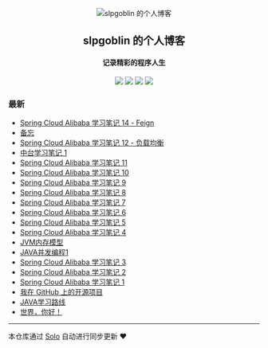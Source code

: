 <p align="center"><img alt="slpgoblin 的个人博客" src="https://static.b3log.org/images/brand/solo-32.png"></p><h2 align="center">
slpgoblin 的个人博客
</h2>

<h4 align="center">记录精彩的程序人生</h4>
<p align="center"><a title="slpgoblin 的个人博客" target="_blank" href="https://github.com/slpgoblin/solo-blog"><img src="https://img.shields.io/github/last-commit/slpgoblin/solo-blog.svg?style=flat-square&color=FF9900"></a>
<a title="GitHub repo size in bytes" target="_blank" href="https://github.com/slpgoblin/solo-blog"><img src="https://img.shields.io/github/repo-size/slpgoblin/solo-blog.svg?style=flat-square"></a>
<a title="Solo Version" target="_blank" href="https://github.com/b3log/solo/releases"><img src="https://img.shields.io/badge/solo-3.6.3-f1e05a.svg?style=flat-square&color=blueviolet"></a>
<a title="Hits" target="_blank" href="https://github.com/b3log/hits"><img src="https://hits.b3log.org/slpgoblin/solo-blog.svg"></a></p>

### 最新

* [Spring Cloud Alibaba 学习笔记 14 - Feign](https://www.goblin-blog.top/articles/2019/11/20/1574265157046.html)
* [备忘](https://www.goblin-blog.top/articles/2019/11/20/1574261797072.html)
* [Spring Cloud Alibaba 学习笔记 12 - 负载均衡](https://www.goblin-blog.top/articles/2019/11/14/1573660942393.html)
* [中台学习笔记 1](https://www.goblin-blog.top/articles/2019/11/06/1573029155271.html)
* [Spring Cloud Alibaba 学习笔记 11](https://www.goblin-blog.top/articles/2019/11/03/1572796326475.html)
* [Spring Cloud Alibaba 学习笔记 10](https://www.goblin-blog.top/articles/2019/10/30/1572397921649.html)
* [Spring Cloud Alibaba 学习笔记 9](https://www.goblin-blog.top/articles/2019/10/27/1572189739067.html)
* [Spring Cloud Alibaba 学习笔记 8](https://www.goblin-blog.top/articles/2019/10/27/1572110135598.html)
* [Spring Cloud Alibaba 学习笔记 7](https://www.goblin-blog.top/articles/2019/10/27/1572108668171.html)
* [Spring Cloud Alibaba 学习笔记 6](https://www.goblin-blog.top/articles/2019/10/27/1572105999186.html)
* [Spring Cloud Alibaba 学习笔记 5](https://www.goblin-blog.top/articles/2019/10/26/1572064470597.html)
* [Spring Cloud Alibaba 学习笔记 4](https://www.goblin-blog.top/articles/2019/10/26/1572061215294.html)
* [JVM内存模型](https://www.goblin-blog.top/articles/2019/10/24/1571893856611.html)
* [JAVA并发编程1](https://www.goblin-blog.top/articles/2019/10/24/1571893195215.html)
* [Spring Cloud Alibaba 学习笔记 3](https://www.goblin-blog.top/articles/2019/10/23/1571843700649.html)
* [Spring Cloud Alibaba 学习笔记 2](https://www.goblin-blog.top/articles/2019/10/21/1571671915988.html)
* [Spring Cloud Alibaba 学习笔记 1](https://www.goblin-blog.top/articles/2019/10/21/1571669983427.html)
* [我在 GitHub 上的开源项目](https://www.goblin-blog.top/my-github-repos)
* [JAVA学习路线](https://www.goblin-blog.top/articles/2019/08/17/1566019763425.html)
* [世界，你好！](https://www.goblin-blog.top/hello-solo)



---

本仓库通过 [Solo](https://github.com/b3log/solo) 自动进行同步更新 ❤️ 
